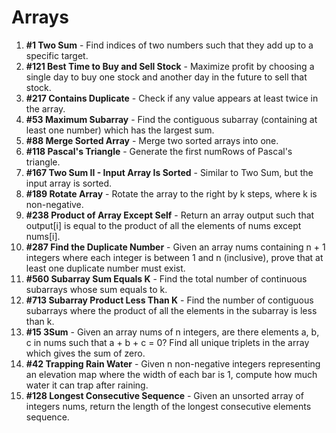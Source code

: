 # **Arrays**

1. **#1 Two Sum** - Find indices of two numbers such that they add up to a
   specific target.
2. **#121 Best Time to Buy and Sell Stock** - Maximize profit by choosing a
   single day to buy one stock and another day in the future to sell that stock.
3. **#217 Contains Duplicate** - Check if any value appears at least twice in
   the array.
4. **#53 Maximum Subarray** - Find the contiguous subarray (containing at least
   one number) which has the largest sum.
5. **#88 Merge Sorted Array** - Merge two sorted arrays into one.
6. **#118 Pascal's Triangle** - Generate the first numRows of Pascal's triangle.
7. **#167 Two Sum II - Input Array Is Sorted** - Similar to Two Sum, but the
   input array is sorted.
8. **#189 Rotate Array** - Rotate the array to the right by k steps, where k is
   non-negative.
9. **#238 Product of Array Except Self** - Return an array output such that
   output[i] is equal to the product of all the elements of nums except nums[i].
10. **#287 Find the Duplicate Number** - Given an array nums containing n + 1
    integers where each integer is between 1 and n (inclusive), prove that at
    least one duplicate number must exist.
11. **#560 Subarray Sum Equals K** - Find the total number of continuous
    subarrays whose sum equals to k.
12. **#713 Subarray Product Less Than K** - Find the number of contiguous
    subarrays where the product of all the elements in the subarray is less than
    k.
13. **#15 3Sum** - Given an array nums of n integers, are there elements a, b, c
    in nums such that a + b + c = 0? Find all unique triplets in the array which
    gives the sum of zero.
14. **#42 Trapping Rain Water** - Given n non-negative integers representing an
    elevation map where the width of each bar is 1, compute how much water it
    can trap after raining.
15. **#128 Longest Consecutive Sequence** - Given an unsorted array of integers
    nums, return the length of the longest consecutive elements sequence.

